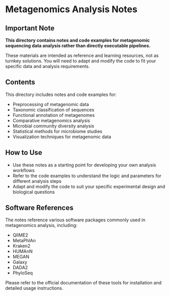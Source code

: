 # Metagenomics Analysis Notes

## Important Note
**This directory contains notes and code examples for metagenomic sequencing data analysis rather than directly executable pipelines.**

These materials are intended as reference and learning resources, not as turnkey solutions. You will need to adapt and modify the code to fit your specific data and analysis requirements.

## Contents
This directory includes notes and code examples for:
- Preprocessing of metagenomic data
- Taxonomic classification of sequences
- Functional annotation of metagenomes
- Comparative metagenomics analysis
- Microbial community diversity analysis
- Statistical methods for microbiome studies
- Visualization techniques for metagenomic data

## How to Use
- Use these notes as a starting point for developing your own analysis workflows
- Refer to the code examples to understand the logic and parameters for different analysis steps
- Adapt and modify the code to suit your specific experimental design and biological questions

## Software References
The notes reference various software packages commonly used in metagenomics analysis, including:
- QIIME2
- MetaPhlAn
- Kraken2
- HUMAnN
- MEGAN
- Galaxy
- DADA2
- PhyloSeq

Please refer to the official documentation of these tools for installation and detailed usage instructions.
